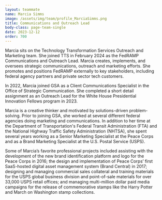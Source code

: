 ```yaml
---
layout: teammate
name: Marcia Simms
image: /assets/img/team/profile_MarciaSimms.png
title: Communications and Outreach Lead
body-class: page-team-single
date: 2023-12-12
order: 700
---
```

Marcia sits on the Technology Transformation Services Outreach and Marketing team. She joined TTS in February 2024 as the FedRAMP Communications and Outreach Lead. Marcia creates, implements, and oversees strategic communications, outreach and marketing efforts. She promotes and positions FedRAMP externally to key stakeholders, including federal agency partners and private sector tech customers. 

In 2022, Marcia joined GSA as a Client Communications Specialist in the Office of Strategic Communication. She completed a short detail assignment as an Outreach Lead for the White House Presidential Innovation Fellows program in 2023. 

Marcia is a creative thinker and motivated by solutions-driven problem-solving. Prior to joining GSA, she worked at several different federal agencies doing marketing and communications. In addition to her time at the Department of Transportation's Federal Transit Administration (FTA) and the National Highway Traffic Safety Administration (NHTSA), she spent several years working as a Senior Marketing Specialist at the Peace Corps and as a Brand Marketing Specialist at the U.S. Postal Service (USPS). 

Some of Marcia’s favorite professional projects included assisting with the development of the new brand identification platform and logo for the Peace Corps in 2016; the design and implementation of Peace Corps’ first SaaS-hosted digital asset management system (Brand Central) in 2017; designing and managing commercial sales collateral and training materials for the USPS global business division and point-of-sale materials for over 33,000 USPS retail offices; and managing multi-million dollar paid media campaigns for the release of commemorative stamps like the Harry Potter and March on Washington stamp collections.
